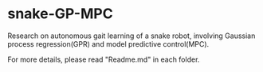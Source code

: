 # snake-GP-MPC
Research on autonomous gait learning of a snake robot,  involving Gaussian process regression(GPR) and model predictive control(MPC).

For more details, please read "Readme.md" in each folder.
